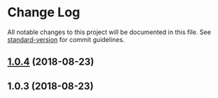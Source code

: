 # Change Log

All notable changes to this project will be documented in this file. See [standard-version](https://github.com/conventional-changelog/standard-version) for commit guidelines.

<a name="1.0.4"></a>
## [1.0.4](https://github.com/wangnan0610/standard-format-commit/compare/v1.0.3...v1.0.4) (2018-08-23)



<a name="1.0.3"></a>
## 1.0.3 (2018-08-23)
